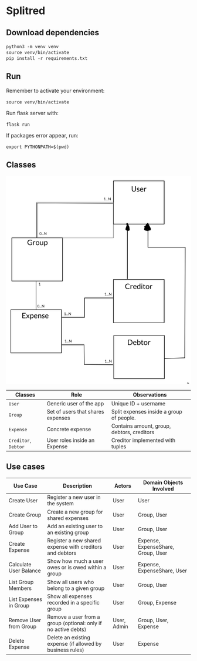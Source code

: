 # Splitred

## Download dependencies

```
python3 -m venv venv
source venv/bin/activate
pip install -r requirements.txt
```

## Run

Remember to activate your environment:
```
source venv/bin/activate
```

Run flask server with:
```
flask run
```

If packages error appear, run:

```
export PYTHONPATH=$(pwd)
```


## Classes

![Simple Class Diagram](simpleclassdiagram.png)

| Classes              | Role                                      | Observations                                |
| -------------------- | ----------------------------------------- | ------------------------------------------- |
| `User`               | Generic user of the app                   | Unique ID + username                        |
| `Group`              | Set of users that shares expenses         | Split expenses inside a group of people.    |
| `Expense`            | Concrete expense                          | Contains amount, group, debtors, creditors  |
| `Creditor`, `Debtor` | User roles inside an Expense              | Creditor implemented with tuples            |


## Use cases

| Use Case                     | Description                                                           | Actors            | Domain Objects Involved     |
|------------------------------|-----------------------------------------------------------------------|-------------------|-----------------------------|
| Create User                  | Register a new user in the system                                     | User              | User                        |
| Create Group                 | Create a new group for shared expenses                                | User              | Group, User                 |
| Add User to Group            | Add an existing user to an existing group                             | User              | Group, User                 |
| Create Expense               | Register a new shared expense with creditors and debtors              | User              | Expense, ExpenseShare, Group, User |
| Calculate User Balance       | Show how much a user owes or is owed within a group                   | User              | Expense, ExpenseShare, User |
| List Group Members           | Show all users who belong to a given group                            | User              | Group, User                 |
| List Expenses in Group       | Show all expenses recorded in a specific group                        | User              | Group, Expense              |
| Remove User from Group       | Remove a user from a group (optional: only if no active debts)        | User, Admin       | Group, User, Expense        |
| Delete Expense               | Delete an existing expense (if allowed by business rules)             | User              | Expense                     |
